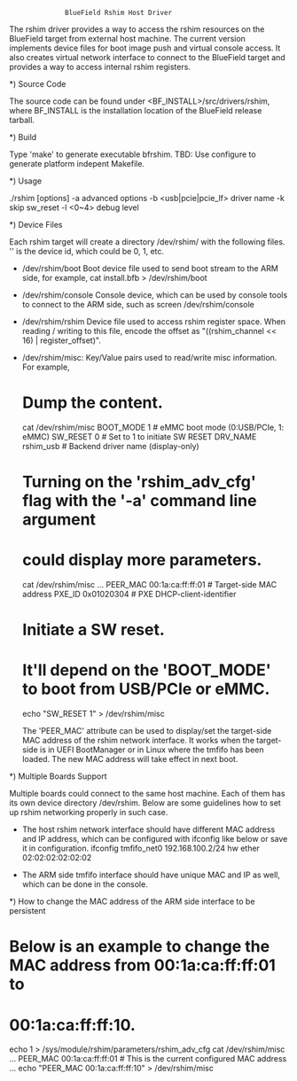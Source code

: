                   BlueField Rshim Host Driver

The rshim driver provides a way to access the rshim resources on the BlueField
target from external host machine. The current version implements device files
for boot image push and virtual console access. It also creates virtual network
interface to connect to the BlueField target and provides a way to access
internal rshim registers.

*) Source Code

The source code can be found under <BF_INSTALL>/src/drivers/rshim,
where BF_INSTALL is the installation location of the BlueField
release tarball.

*) Build

  Type 'make' to generate executable bfrshim.
  TBD: Use configure to generate platform indepent Makefile.

*) Usage

./rshim [options]
  -a                     advanced options
  -b <usb|pcie|pcie_lf>  driver name
  -k                     skip sw_reset
  -l <0~4>               debug level

*) Device Files

  Each rshim target will create a directory /dev/rshim<N>/ with the
  following files. '<N>' is the device id, which could be 0, 1, etc.

  - /dev/rshim<N>/boot
  Boot device file used to send boot stream to the ARM side, for example,
    cat install.bfb > /dev/rshim<N>/boot

  - /dev/rshim<N>/console
  Console device, which can be used by console tools to connect to the ARM side,
  such as
    screen /dev/rshim<N>/console

  - /dev/rshim<N>/rshim
  Device file used to access rshim register space. When reading / writing to
  this file, encode the offset as "((rshim_channel << 16) | register_offset)".

  - /dev/rshim<N>/misc:
  Key/Value pairs used to read/write misc information. For example,
    # Dump the content.
    cat /dev/rshim<N>/misc
      BOOT_MODE 1                   # eMMC boot mode (0:USB/PCIe, 1: eMMC)
      SW_RESET  0                   # Set to 1 to initiate SW RESET
      DRV_NAME  rshim_usb           # Backend driver name (display-only)

    # Turning on the 'rshim_adv_cfg' flag with the '-a' command line argument
    # could display more parameters.
    cat /dev/rshim<N>/misc
      ...
      PEER_MAC  00:1a:ca:ff:ff:01   # Target-side MAC address
      PXE_ID    0x01020304          # PXE DHCP-client-identifier

    # Initiate a SW reset.
    # It'll depend on the 'BOOT_MODE' to boot from USB/PCIe or eMMC.
    echo "SW_RESET 1" > /dev/rshim<N>/misc

    The 'PEER_MAC' attribute can be used to display/set the target-side MAC
    address of the rshim network interface. It works when the target-side is in
    UEFI BootManager or in Linux where the tmfifo has been loaded. The new MAC
    address will take effect in next boot.

*) Multiple Boards Support

  Multiple boards could connect to the same host machine. Each of them has its
  own device directory /dev/rshim<N>. Below are some guidelines how to set up
  rshim networking properly in such case.

  - The host rshim network interface should have different MAC address and IP
    address, which can be configured with ifconfig like below or save it in
    configuration.
      ifconfig tmfifo_net0 192.168.100.2/24 hw ether 02:02:02:02:02:02

  - The ARM side tmfifo interface should have unique MAC and IP as well, which
    can be done in the console.

*) How to change the MAC address of the ARM side interface to be persistent

  # Below is an example to change the MAC address from 00:1a:ca:ff:ff:01 to
  # 00:1a:ca:ff:ff:10.

  echo 1 > /sys/module/rshim/parameters/rshim_adv_cfg
  cat /dev/rshim<N>/misc
    ...
    PEER_MAC  00:1a:ca:ff:ff:01   # This is the current configured MAC address
    ...
  echo "PEER_MAC 00:1a:ca:ff:ff:10" > /dev/rshim<N>/misc
